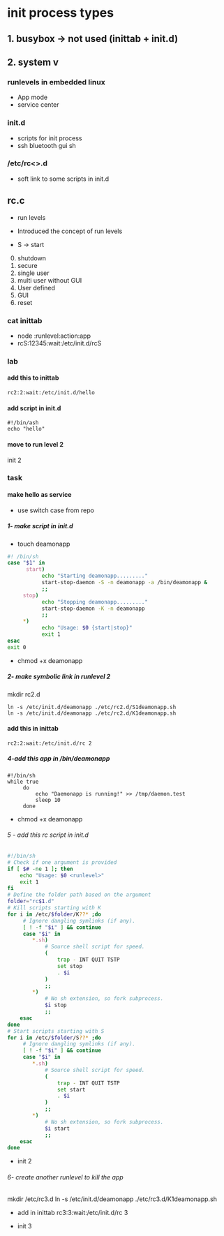 # init process types

## 1. busybox -> not used (inittab + init.d)


## 2. system v 

### runlevels in embedded linux 
- App mode 
- service center

### init.d
- scripts for init process
- ssh bluetooth gui sh
### /etc/rc<>.d
- soft link to some scripts in init.d

## rc.c 
- run levels


- Introduced the concept of run levels 
- S -> start
0. shutdown
1. secure
2. single user  
3. multi user without GUI 
4. User defined 
5. GUI 
6. reset

### cat inittab
- node :runlevel:action:app
- rcS:12345:wait:/etc/init.d/rcS

### lab
#### add this to inittab
```
rc2:2:wait:/etc/init.d/hello
```
#### add script in init.d
```
#!/bin/ash
echo "hello"
```
#### move to run level 2
init 2

### task 
#### make hello as service 
- use switch case from repo



##### 1- make script in init.d 
- touch deamonapp 
```sh
#! /bin/sh
case "$1" in
      start)
           echo "Starting deamonapp........."
           start-stop-daemon -S -n deamonapp -a /bin/deamonapp &
           ;;
     stop)
           echo "Stopping deamonapp........."
           start-stop-daemon -K -n deamonapp
           ;;
     *)
           echo "Usage: $0 {start|stop}"
           exit 1
esac
exit 0
```
- chmod +x deamonapp
##### 2- make symbolic link in runlevel 2
mkdir rc2.d
```
ln -s /etc/init.d/deamonapp ./etc/rc2.d/S1deamonapp.sh
ln -s /etc/init.d/deamonapp ./etc/rc2.d/K1deamonapp.sh

```

#### add this in inittab
```
rc2:2:wait:/etc/init.d/rc 2
```

##### 4-add this app in /bin/deamonapp
```
#!/bin/sh
while true
     do
         echo "Daemonapp is running!" >> /tmp/daemon.test
         sleep 10
     done
```
- chmod +x deamonapp


###### 5 - add this rc script in init.d 
```sh
#!/bin/sh
# Check if one argument is provided
if [ $# -ne 1 ]; then
    echo "Usage: $0 <runlevel>"
    exit 1
fi
# Define the folder path based on the argument
folder="rc$1.d"
# Kill scripts starting with K
for i in /etc/$folder/K??* ;do
     # Ignore dangling symlinks (if any).
     [ ! -f "$i" ] && continue
     case "$i" in
        *.sh)
            # Source shell script for speed.
            (
                trap - INT QUIT TSTP
                set stop
                . $i
            )
            ;;
        *)
            # No sh extension, so fork subprocess.
            $i stop
            ;;
    esac
done
# Start scripts starting with S
for i in /etc/$folder/S??* ;do
     # Ignore dangling symlinks (if any).
     [ ! -f "$i" ] && continue
     case "$i" in
        *.sh)
            # Source shell script for speed.
            (
                trap - INT QUIT TSTP
                set start
                . $i
            )
            ;;
        *)
            # No sh extension, so fork subprocess.
            $i start
            ;;
    esac
done
```
- init 2

###### 6- create another runlevel to kill the app
mkdir /etc/rc3.d
ln -s /etc/init.d/deamonapp ./etc/rc3.d/K1deamonapp.sh

- add in inittab
rc3:3:wait:/etc/init.d/rc 3

- init 3

